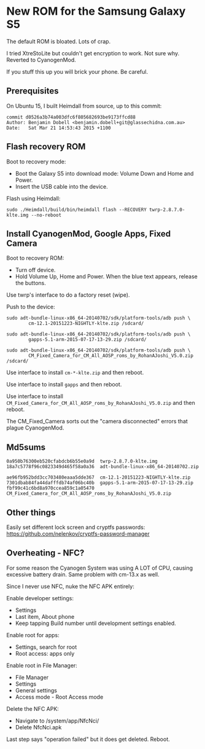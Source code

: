 # New ROM for the Samsung Galaxy S5

The default ROM is bloated. Lots of crap.

I tried XtreStoLite but couldn't get encryption to work. Not sure why. Reverted to CyanogenMod.

If you stuff this up you will brick your phone. Be careful.

## Prerequisites

On Ubuntu 15, I built Heimdall from source, up to this commit:

    commit d0526a3b74a003dfc6f805682693be9173ffcd88
    Author: Benjamin Dobell <benjamin.dobell+git@glassechidna.com.au>
    Date:   Sat Mar 21 14:53:43 2015 +1100

## Flash recovery ROM

Boot to recovery mode:

* Boot the Galaxy S5 into download mode: Volume Down and Home and Power.
* Insert the USB cable into the device.

Flash using Heimdall:

    sudo ./Heimdall/build/bin/heimdall flash --RECOVERY twrp-2.8.7.0-klte.img --no-reboot

## Install CyanogenMod, Google Apps, Fixed Camera

Boot to recovery ROM:

* Turn off device.
* Hold Volume Up, Home and Power. When the blue text appears, release the buttons.

Use twrp's interface to do a factory reset (wipe).

Push to the device:

    sudo adt-bundle-linux-x86_64-20140702/sdk/platform-tools/adb push \
            cm-12.1-20151223-NIGHTLY-klte.zip /sdcard/

    sudo adt-bundle-linux-x86_64-20140702/sdk/platform-tools/adb push \
            gapps-5.1-arm-2015-07-17-13-29.zip /sdcard/

    sudo adt-bundle-linux-x86_64-20140702/sdk/platform-tools/adb push \
            CM_Fixed_Camera_for_CM_All_AOSP_roms_by_RohanAJoshi_V5.0.zip /sdcard/

Use interface to install ```cm-*-klte.zip``` and then reboot.

Use interface to install ```gapps``` and then reboot.

Use interface to install ```CM_Fixed_Camera_for_CM_All_AOSP_roms_by_RohanAJoshi_V5.0.zip``` and then reboot.

The CM_Fixed_Camera sorts out the "camera disconnected" errors that plague CyanogenMod.

## Md5sums

    0a950b76300eb520cfabdcb6b55e0a9d  twrp-2.8.7.0-klte.img
    18a7c5778f96c0823349d465f58a0a36  adt-bundle-linux-x86_64-20140702.zip

    ae96fb952bdd3cc703480eaaa5dde367  cm-12.1-20151223-NIGHTLY-klte.zip
    7301dbab84fa44dafffdb74af06bc40b  gapps-5.1-arm-2015-07-17-13-29.zip
    fbf99c41c6bd8a970ccea859c1a05470  CM_Fixed_Camera_for_CM_All_AOSP_roms_by_RohanAJoshi_V5.0.zip


## Other things

Easily set different lock screen and cryptfs passwords: https://github.com/nelenkov/cryptfs-password-manager

## Overheating - NFC?

For some reason the Cyanogen System was using A LOT of CPU, causing excessive
battery drain. Same problem with cm-13.x as well.

Since I never use NFC, nuke the NFC APK entirely:

Enable developer settings:

* Settings
* Last item, About phone
* Keep tapping Build number until development settings enabled.

Enable root for apps:

* Settings, search for root
* Root access: apps only

Enable root in File Manager:

* File Manager
* Settings
* General settings
* Access mode - Root Access mode

Delete the NFC APK:

* Navigate to /system/app/NfcNci/
* Delete NfcNci.apk

Last step says "operation failed" but it does get deleted. Reboot.
